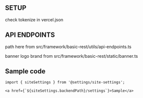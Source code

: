 ## SETUP
check tokenize in vercel.json

## API ENDPOINTS
path here from src/framework/basic-rest/utils/api-endpoints.ts

banner logo brand from src/framework/basic-rest/static/banner.ts


## Sample code

```JSX 
import { siteSettings } from '@settings/site-settings';

<a href={`${siteSettings.backendPath}/settings`}>Sample</a>

```
